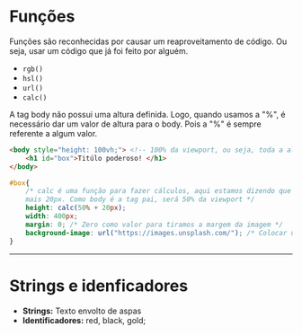 # Funções 
Funções são reconhecidas por causar um reaproveitamento de código. 
Ou seja, usar um código que já foi feito por alguém. 
* ```rgb()```
* ```hsl()```
* ```url()```
* ```calc() ```

A tag body não possui uma altura definida. Logo, quando usamos a "%", é necessário dar um valor de altura para o body. Pois a "%" é sempre referente a algum valor. 

```HTML 
<body style="height: 100vh;"> <!-- 100% da viewport, ou seja, toda a altura da parte vísivel da página -->
    <h1 id="box">Titúlo poderoso! </h1>
</body>
```

```CSS
#box{ 
    /* calc é uma função para fazer cálculos, aqui estamos dizendo que será pego 50% da altura do height e somar
    mais 20px. Como body é a tag pai, será 50% da viewport */  
    height: calc(50% + 20px); 
    width: 400px; 
    margin: 0; /* Zero como valor para tiramos a margem da imagem */ 
    background-image: url("https://images.unsplash.com/"); /* Colocar uma imagem como background */
} 
```
________________________________________________________________________________________________________________
# Strings e idenficadores 

* __Strings:__ Texto envolto de aspas 
* __Identificadores:__ red, black, gold;

